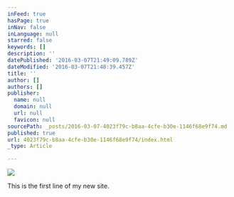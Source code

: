 ```yaml
---
inFeed: true
hasPage: true
inNav: false
inLanguage: null
starred: false
keywords: []
description: ''
datePublished: '2016-03-07T21:49:09.789Z'
dateModified: '2016-03-07T21:48:39.457Z'
title: ''
author: []
authors: []
publisher:
  name: null
  domain: null
  url: null
  favicon: null
sourcePath: _posts/2016-03-07-4023f79c-b8aa-4cfe-b30e-1146f68e9f74.md
published: true
url: 4023f79c-b8aa-4cfe-b30e-1146f68e9f74/index.html
_type: Article

---
```

![](https://the-grid-user-content.s3-us-west-2.amazonaws.com/e8e6d175-b292-4eed-a6d4-4948cfefb590.jpg)

This is the first line of my new site.